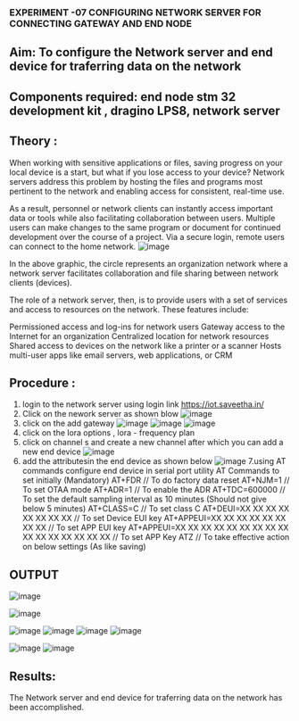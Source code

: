  ### EXPERIMENT -07 CONFIGURING NETWORK SERVER FOR CONNECTING GATEWAY AND END NODE 
 
## Aim: To  configure  the Network server and end device for traferring data on the network
## Components required: end node stm 32 development kit , dragino LPS8, network server 

## Theory :
When working with sensitive applications or files, saving progress on your local device is a start, but what if you lose access to your device? Network servers address this problem by hosting the files and programs most pertinent to the network and enabling access for consistent, real-time use. 

As a result, personnel or network clients can instantly access important data or tools while also facilitating collaboration between users. Multiple users can make changes to the same program or document for continued development over the course of a project. Via a secure login, remote users can connect to the home network.
![image](https://github.com/vasanthkumarch/EXPERIMENT-07-CONFIGURING-NETWORK-SERVER-FOR-CONNECTING-GATEWAY-AND-END-NODE-/assets/36288975/59db9b76-ddd5-4d6a-9075-8db233f5e479)


In the above graphic, the circle represents an organization network where a network server facilitates collaboration and file sharing between network clients (devices).

 The role of a network server, then, is to provide users with a set of services and access to resources on the network. These features include:

Permissioned access and log-ins for network users Gateway access to the Internet for an organization Centralized location for network resources  Shared access to devices on the network like a printer or a scanner Hosts multi-user apps like email servers, web applications, or CRM

## Procedure :

 1. login to the network server using login link  https://iot.saveetha.in/
 2. Click on the nework server as shown blow 
 ![image](https://github.com/vasanthkumarch/EXPERIMENT-07-CONFIGURING-NETWORK-SERVER-FOR-CONNECTING-GATEWAY-AND-END-NODE-/assets/36288975/1bd434ca-1426-4102-8384-94473483543e)
 3. click on the add gateway 
 ![image](https://github.com/vasanthkumarch/EXPERIMENT-07-CONFIGURING-NETWORK-SERVER-FOR-CONNECTING-GATEWAY-AND-END-NODE-/assets/36288975/47c2e08d-6598-4437-8b07-f213d6f3b8ac)
![image](https://github.com/vasanthkumarch/EXPERIMENT-07-CONFIGURING-NETWORK-SERVER-FOR-CONNECTING-GATEWAY-AND-END-NODE-/assets/36288975/e62ff028-99bc-485e-9808-fbb6e124f8b2)
![image](https://github.com/vasanthkumarch/EXPERIMENT-07-CONFIGURING-NETWORK-SERVER-FOR-CONNECTING-GATEWAY-AND-END-NODE-/assets/36288975/a2e3ae58-6402-49e8-8f96-679059c1842c)
4. click on the lora options , lora - frequency plan 
5. click on channel s and create a new channel after which you can add a new end device 
![image](https://github.com/vasanthkumarch/EXPERIMENT-07-CONFIGURING-NETWORK-SERVER-FOR-CONNECTING-GATEWAY-AND-END-NODE-/assets/36288975/1fb72be5-e48d-4cde-a329-0cfb0d29070f)
6. add the attributesin the end device as  shown below 
 ![image](https://github.com/vasanthkumarch/EXPERIMENT-07-CONFIGURING-NETWORK-SERVER-FOR-CONNECTING-GATEWAY-AND-END-NODE-/assets/36288975/00bff30b-42fc-42d5-9540-285d270e41cb)
7.using AT commands configure end device in serial port utility
AT Commands to set initially (Mandatory)
 AT+FDR // To do factory data reset
 AT+NJM=1 // To set OTAA mode
 AT+ADR=1 // To enable the ADR
 AT+TDC=600000 // To set the default sampling interval as 10 minutes
(Should not give below 5 minutes)
 AT+CLASS=C // To set class C
 AT+DEUI=XX XX XX XX XX XX XX XX // To set Device EUI key
 AT+APPEUI=XX XX XX XX XX XX XX XX // To set APP EUI key
 AT+APPEUI=XX XX XX XX XX XX XX XX XX XX XX XX XX XX XX XX //
To set APP Key
 ATZ // To take effective action on below settings (As like saving)



## OUTPUT 

![image](https://github.com/amrutha23ashok/EXPERIMENT-07-CONFIGURING-NETWORK-SERVER-FOR-CONNECTING-GATEWAY-AND-END-NODE-/assets/120772913/902cb0ac-6e98-4812-905e-dac7369d1907)

![image](https://github.com/amrutha23ashok/EXPERIMENT-07-CONFIGURING-NETWORK-SERVER-FOR-CONNECTING-GATEWAY-AND-END-NODE-/assets/120772913/276b0e6f-2aa1-4114-b4ad-129064fc4e8f)

![image](https://github.com/amrutha23ashok/EXPERIMENT-07-CONFIGURING-NETWORK-SERVER-FOR-CONNECTING-GATEWAY-AND-END-NODE-/assets/120772913/d7024842-0176-4b59-93c9-f8b033d35053)
![image](https://github.com/amrutha23ashok/EXPERIMENT-07-CONFIGURING-NETWORK-SERVER-FOR-CONNECTING-GATEWAY-AND-END-NODE-/assets/120772913/8e72235c-cd61-4242-8e7a-f7096e4b91ec)
![image](https://github.com/amrutha23ashok/EXPERIMENT-07-CONFIGURING-NETWORK-SERVER-FOR-CONNECTING-GATEWAY-AND-END-NODE-/assets/120772913/69fd3360-a730-4f91-a3a6-2dc75badc236)
![image](https://github.com/amrutha23ashok/EXPERIMENT-07-CONFIGURING-NETWORK-SERVER-FOR-CONNECTING-GATEWAY-AND-END-NODE-/assets/120772913/bdd19d12-83ed-4806-a5be-bf246c9afe48)

![image](https://github.com/amrutha23ashok/EXPERIMENT-07-CONFIGURING-NETWORK-SERVER-FOR-CONNECTING-GATEWAY-AND-END-NODE-/assets/120772913/16d09554-60da-4bfc-b95c-7ba5fc1f0485)
![image](https://github.com/amrutha23ashok/EXPERIMENT-07-CONFIGURING-NETWORK-SERVER-FOR-CONNECTING-GATEWAY-AND-END-NODE-/assets/120772913/96edd83f-56fd-4d4e-b096-b79859a084ed)




## Results: 

  The Network server and end device for traferring data on the network has been accomplished.

